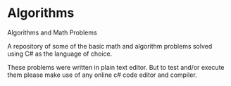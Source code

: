# Algorithms
Algorithms and Math Problems

A repository of some of the basic math and algorithm problems solved using C# as the language of choice.

These problems were written in plain text editor. But to test and/or execute them please make use of any online c# code editor and compiler.
